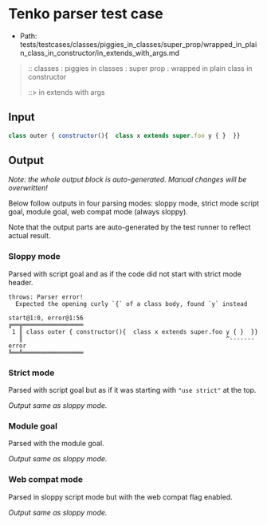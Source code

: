 # Tenko parser test case

- Path: tests/testcases/classes/piggies_in_classes/super_prop/wrapped_in_plain_class_in_constructor/in_extends_with_args.md

> :: classes : piggies in classes : super prop : wrapped in plain class in constructor
>
> ::> in extends with args

## Input

`````js
class outer { constructor(){  class x extends super.foo y { }  }}
`````

## Output

_Note: the whole output block is auto-generated. Manual changes will be overwritten!_

Below follow outputs in four parsing modes: sloppy mode, strict mode script goal, module goal, web compat mode (always sloppy).

Note that the output parts are auto-generated by the test runner to reflect actual result.

### Sloppy mode

Parsed with script goal and as if the code did not start with strict mode header.

`````
throws: Parser error!
  Expected the opening curly `{` of a class body, found `y` instead

start@1:0, error@1:56
╔══╦═════════════════
 1 ║ class outer { constructor(){  class x extends super.foo y { }  }}
   ║                                                         ^------- error
╚══╩═════════════════

`````

### Strict mode

Parsed with script goal but as if it was starting with `"use strict"` at the top.

_Output same as sloppy mode._

### Module goal

Parsed with the module goal.

_Output same as sloppy mode._

### Web compat mode

Parsed in sloppy script mode but with the web compat flag enabled.

_Output same as sloppy mode._
